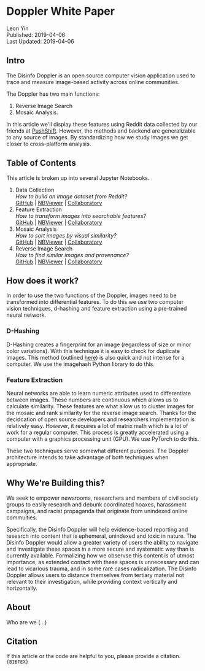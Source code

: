 # Doppler White Paper
Leon Yin
<br>
Published: 2019-04-06<br>
Last Updated: 2019-04-06

## Intro
The Disinfo Doppler is an open source computer vision application used to trace and measure image-based activity across online communities. 

The Doppler has two main functions:
1. Reverse Image Search 
2. Mosaic Analysis. 

In this article we'll display these features using Reddit data collected by our friends at [PushShift](PushShift.io). However, the methods and backend are generalizable to any source of images. By standardizing how we study images we get closer to cross-platform analysis.

## Table of Contents
This article is broken up into several Jupyter Notebooks.
1. Data Collection <br>
    <i>How to build an image dataset from Reddit?</i> <br>
    [GitHub](https://github.com/yinleon/doppler_tutorials/blob/master/0-download-data.ipynb) | [NBViewer](https://nbviewer.jupyter.org/github/yinleon/doppler_tutorials/blob/master/0-download-data.ipynb) | [Collaboratory](link_3)  
2. Feature Extraction <br>
    <i>How to transform images into searchable features?</i> <br>
    [GitHub](lhttps://github.com/yinleon/doppler_tutorials/blob/master/1-feature-extraction.ipynb) | [NBViewer](https://nbviewer.jupyter.org/github/yinleon/doppler_tutorials/blob/master/1-feature-extraction.ipynb) | [Collaboratory](link_3)
3. Mosaic Analysis <br>
    <i>How to sort images by visual similarity?</i> <br>
    [GitHub](https://github.com/yinleon/doppler_tutorials/blob/master/2-mosaic-analysis.ipynb) | [NBViewer](https://nbviewer.jupyter.org/github/yinleon/doppler_tutorials/blob/master/2-mosaic-analysis.ipynb) | [Collaboratory](link_3)
4. Reverse Image Search <br>
    <i>How to find similar images and provenance?</i> <br>
    [GitHub](https://github.com/yinleon/doppler_tutorials/blob/master/3-reverse-image-search.ipynb) | [NBViewer](link_2) | [Collaboratory](link_3)


## How does it work?
In order to use the two functions of the Doppler, images need to be transformed into differential features. To do this we use two computer vision techniques, d-hashing and feature extraction using a pre-trained neural network.

### D-Hashing
D-Hashing creates a fingerprint for an image (regardless of size or minor color variations). With this technique it is easy to check for duplicate images. This method (outlined [here](http://www.hackerfactor.com/blog/?/archives/529-Kind-of-Like-That.html)) is also quick and not intense for a computer. We use the imagehash Python library to do this.

### Feature Extraction
Neural networks are able to learn numeric attributes used to differentiate between images. These numbers are continuous which allows us to calculate similarity. These features are what allow us to cluster images for the mosaic and rank similarity for the reverse image search. Thanks for the decidcation of open source developers and researchers implementation is relatively easy. However, it requires a lot of matrix math which is a lot of work for a regular computer. This process is greatly accelerated using a computer with a graphics processing unit (GPU). We use PyTorch to do this.

These two techniques serve somewhat different purposes. The Doppler architecture intends to take advantage of both techniques when appropriate.


## Why We're Building this?
We seek to empower newsrooms, researchers and members of civil society groups to easily research and debunk coordinated hoaxes, harassment campaigns, and racist propaganda that originate from unindexed online commuities.

Specifically, the Disinfo Doppler will help evidence-based reporting and research into content that is ephemeral, unindexed and toxic in nature. The Disinfo Doppler would allow a greater variety of users the ability to navigate and investigate these spaces in a more secure and systematic way than is currently available. Formalizing how we observse this content is of utmost importance, as extended contact with these spaces is unnecessary and can lead to vicarious trauma, and in some rare cases radicalization. The Disinfo Doppler allows users to distance themselves from tertiary material not relevant to their investigation, while providing context vertically and horizontally.

## About
Who are we (...)

## Citation
If this article or the code are helpful to you, please provide a citation.<br>
```{BIBTEX}```



